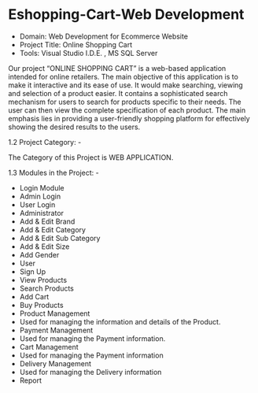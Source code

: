 # Eshopping-Cart-Web Development
- Domain: Web Development for Ecommerce Website
- Project Title: Online Shopping Cart
- Tools: Visual Studio I.D.E. , MS SQL Server

Our project “ONLINE SHOPPING CART” is a web-based application intended for online retailers. The main objective of this application is to make it interactive and its ease of use. It would make searching, viewing and selection of a product easier. It contains a sophisticated search mechanism for users to search for products specific to their needs. The user can then view the complete specification of each product. The main emphasis lies in providing a user-friendly shopping platform for effectively showing the desired results to the users.

1.2	Project Category: -

The Category of this Project is WEB APPLICATION.

1.3	Modules in the Project: -

- Login Module
- Admin Login
- User Login
-	Administrator
- Add & Edit Brand
-	Add & Edit Category
-	Add & Edit Sub Category
-	Add & Edit Size
-	Add Gender
-	User
-	Sign Up
-	View Products
-	Search Products
-	Add Cart
-	Buy Products
-	Product Management
-	Used for managing the information and details of the Product.
-	Payment Management
-	Used for managing the Payment information.
-	Cart Management
-	Used for managing the Payment information
-	Delivery Management
-	Used for managing the Delivery information
-	Report

